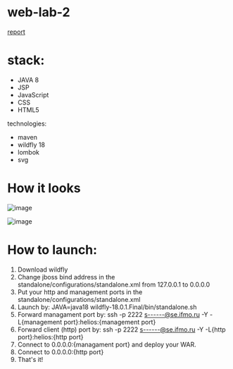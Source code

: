 # web-lab-2
[report](https://github.com/kkkooolllyyyaaa/web-lab-2/blob/master/tsypandin.pdf)


# stack:

* JAVA 8
* JSP
* JavaScript
* CSS
* HTML5

technologies:
* maven
* wildfly 18
* lombok
* svg

# How it looks

![image](https://user-images.githubusercontent.com/72232007/137323212-44f0a549-5027-4965-85c9-d63ddfaafc5f.png)

![image](https://user-images.githubusercontent.com/72232007/137323263-371d8a9b-5a9e-4672-8db3-316133d82f7b.png)

# How to launch:
1. Download wildfly
2. Change jboss bind address in the standalone/configurations/standalone.xml from 127.0.0.1 to 0.0.0.0
4. Put your http and management ports in the standalone/configurations/standalone.xml
5. Launch by: JAVA=java18 wildfly-18.0.1.Final/bin/standalone.sh
6. Forward managament port by: ssh -p 2222 s------@se.ifmo.ru -Y -L{management port}:helios:{management port}
7. Forward client (http) port by: ssh -p 2222 s------@se.ifmo.ru -Y -L{http port}:helios:{http port}
8. Connect to 0.0.0.0:{managament port} and deploy your WAR.
9. Connect to 0.0.0.0:{http port}
10. That's it!
